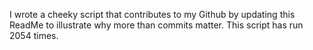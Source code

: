 I wrote a cheeky script that contributes to my Github by updating this ReadMe to illustrate why more than commits matter. This script has run 2054 times.